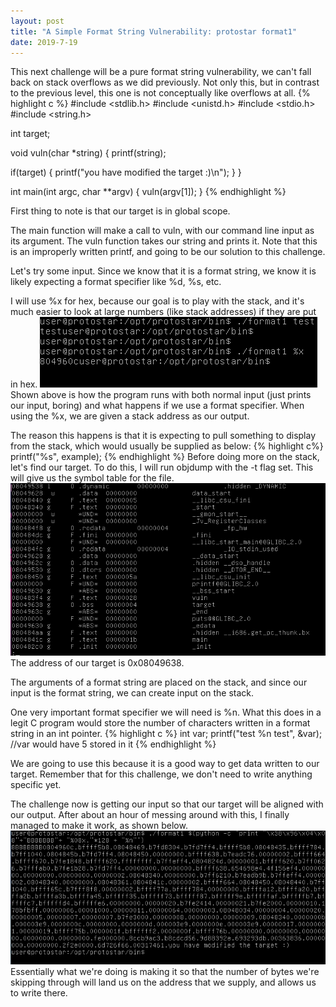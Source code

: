 ```yaml
---
layout: post
title: "A Simple Format String Vulnerability: protostar format1"
date: 2019-7-19
---
```

This next challenge will be a pure format string vulnerability, we can't fall back on stack overflows as we did previously. Not only this, but in contrast to the previous level, this one is not conceptually like overflows at all. 
{% highlight c %}
#include <stdlib.h>
#include <unistd.h>
#include <stdio.h>
#include <string.h>

int target;

void vuln(char *string)
{
  printf(string);
  
  if(target) {
      printf("you have modified the target :)\n");
  }
}

int main(int argc, char **argv)
{
  vuln(argv[1]);
}
{% endhighlight %}

First thing to note is that our target is in global scope. 

The main function will make a call to vuln, with our command line input as its argument. The vuln function takes our string and prints it. Note that this is an improperly written printf, and going to be our solution to this challenge. 

Let's try some input. Since we know that it is a format string, we know it is likely expecting a format specifier like %d, %s, etc.

I will use %x for hex, because our goal is to play with the stack, and it's much easier to look at large numbers (like stack addresses) if they are put in hex. 
![format1-1](/assets/format1-1.jpg)
Shown above is how the program runs with both normal input (just prints our input, boring) and what happens if we use a format specifier. When using the %x, we are given a stack address as our output. 

The reason this happens is that it is expecting to pull something to display from the stack, which would usually be supplied as below:
{% highlight c%}
printf("%s", example);
{% endhighlight %}
Before doing more on the stack, let's find our target. To do this, I will run objdump with the -t flag set. This will give us the symbol table for the file. 
![format1-2](/assets/format1-2.jpg)
The address of our target is 0x08049638.

The arguments of a format string are placed on the stack, and since our input is the format string, we can create input on the stack. 

One very important format specifier we will need is %n. What this does in a legit C program would store the number of characters written in a format string in an int pointer. 
{% highlight c %}
int var;
printf("test %n test", &var);
//var would have 5 stored in it
{% endhighlight %}

We are going to use this because it is a good way to get data written to our target. Remember that for this challenge, we don't need to write anything specific yet.

The challenge now is getting our input so that our target will be aligned with our output. 
After about an hour of messing around with this, I finally managed to make it work, as shown below. 
![format1-2](/assets/format1-3.jpg)
Essentially what we're doing is making it so that the number of bytes we're skipping through will land us on the address that we supply, and allows us to write there. 